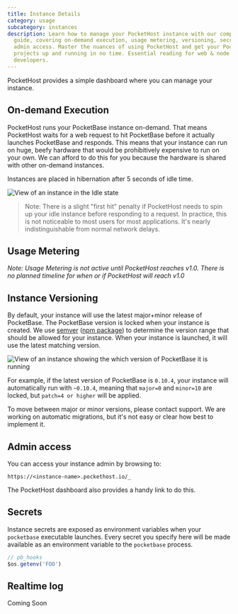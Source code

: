 ```yaml
---
title: Instance Details
category: usage
subcategory: instances
description: Learn how to manage your PocketHost instance with our comprehensive
  guide, covering on-demand execution, usage metering, versioning, secrets, and
  admin access. Master the nuances of using PocketHost and get your PocketBase
  projects up and running in no time. Essential reading for web & node.js
  developers.
---
```


PocketHost provides a simple dashboard where you can manage your instance.

## On-demand Execution

PocketHost runs your PocketBase instance on-demand. That means PocketHost waits for a web request to hit PocketBase before it actually launches PocketBase and responds. This means that your instance can run on huge, beefy hardware that would be prohibitively expensive to run on your own. We can afford to do this for you because the hardware is shared with other on-demand instances.

Instances are placed in hibernation after 5 seconds of idle time.

![View of an instance in the Idle state](/docs/instance-idle-screenshot.png)

> Note: There is a slight "first hit" penalty if PocketHost needs to spin up your idle instance before responding to a request. In practice, this is not noticeable to most users for most applications. It's nearly indistinguishable from normal network delays.

## Usage Metering

_Note: Usage Metering is not active until PocketHost reaches v1.0. There is no planned timeline for when or if PocketHost will reach v1.0_

## Instance Versioning

By default, your instance will use the latest major+minor release of PocketBase. The PocketBase version is locked when your instance is created. We use [semver](https://semver.org/) ([npm package](https://docs.npmjs.com/cli/v6/using-npm/semver)) to determine the version range that should be allowed for your instance. When your instance is launched, it will use the latest matching version.

![View of an instance showing the which version of PocketBase it is running](/docs/instance-version-screenshot.png)

For example, if the latest version of PocketBase is `0.10.4`, your instance will automatically run with `~0.10.4`, meaning that `major=0` and `minor=10` are locked, but `patch=4 or higher` will be applied.

To move between major or minor versions, please contact support. We are working on automatic migrations, but it's not easy or clear how best to implement it.

## Admin access

You can access your instance admin by browsing to:

```
https://<instance-name>.pockethost.io/_
```

The PocketHost dashboard also provides a handy link to do this.

## Secrets

Instance secrets are exposed as environment variables when your `pocketbase` executable launches. Every secret you specify here will be made available as an environment variable to the `pocketbase` process.

```ts
// pb_hooks
$os.getenv('FOO')
```

## Realtime log

Coming Soon
